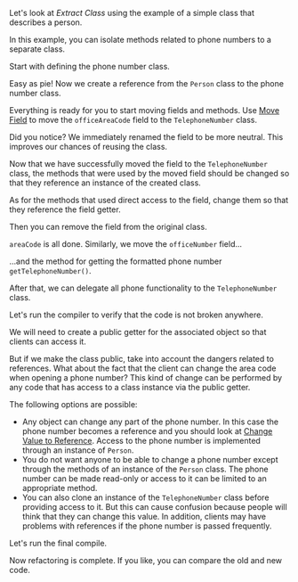Let's look at <i>Extract Class</i> using the example of a simple class that describes a person.

In this example, you can isolate methods related to phone numbers to a separate class.

Start with defining the phone number class.

Easy as pie! Now we create a reference from the <code>Person</code> class to the phone number class.

Everything is ready for you to start moving fields and methods. Use <a href="/move-field">Move Field</a> to move the <code>officeAreaCode</code> field to the <code>TelephoneNumber</code> class.

Did you notice? We immediately renamed the field to be more neutral. This improves our chances of reusing the class.

Now that we have successfully moved the field to the <code>TelephoneNumber</code> class, the methods that were used by the moved field should be changed so that they reference an instance of the created class.

As for the methods that used direct access to the field, change them so that they reference the field getter.

Then you can remove the field from the original class.

<code>areaCode</code> is all done. Similarly, we move the <code>officeNumber</code> field...

…and the method for getting the formatted phone number <code>getTelephoneNumber()</code>.

After that, we can delegate all phone functionality to the <code>TelephoneNumber</code> class.

Let's run the compiler to verify that the code is not broken anywhere.

We will need to create a public getter for the associated object so that clients can access it.

But if we make the class public, take into account the dangers related to references. What about the fact that the client can change the area code when opening a phone number? This kind of change can be performed by any code that has access to a class instance via the public getter.

The following options are possible: <ul><li>Any object can change any part of the phone number. In this case the phone number becomes a reference and you should look at <a href="/change-value-to-reference">Change Value to Reference</a>. Access to the phone number is implemented through an instance of <code>Person</code>.</li><li>You do not want anyone to be able to change a phone number except through the methods of an instance of the <code>Person</code> class. The phone number can be made read-only or access to it can be limited to an appropriate method.</li><li>You can also clone an instance of the <code>TelephoneNumber</code> class before providing access to it. But this can cause confusion because people will think that they can change this value. In addition, clients may have problems with references if the phone number is passed frequently.</li></ul>

Let's run the final compile.

Now refactoring is complete. If you like, you can compare the old and new code.
